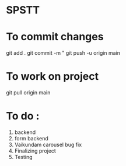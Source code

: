 # SPSTT

# To commit changes
git add .
git commit -m "<Commit message>
git push -u origin main

# To work on project
git pull origin main

# To do : 

1. backend
2. form backend 
3. Vaikundam carousel bug fix 
4. Finalizing project
5. Testing 
